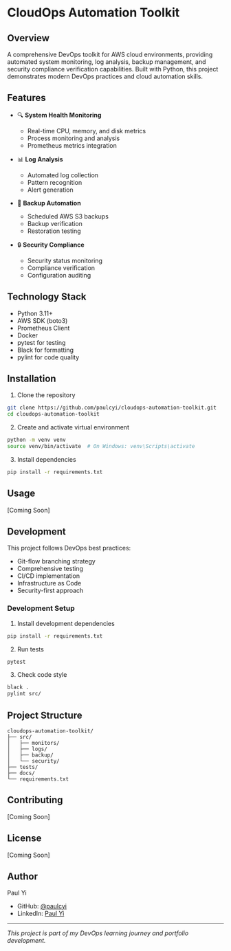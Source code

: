# CloudOps Automation Toolkit

## Overview
A comprehensive DevOps toolkit for AWS cloud environments, providing automated system monitoring, log analysis, backup management, and security compliance verification capabilities. Built with Python, this project demonstrates modern DevOps practices and cloud automation skills.

## Features
- 🔍 **System Health Monitoring**
  - Real-time CPU, memory, and disk metrics
  - Process monitoring and analysis
  - Prometheus metrics integration
  
- 📊 **Log Analysis**
  - Automated log collection
  - Pattern recognition
  - Alert generation
  
- 💾 **Backup Automation**
  - Scheduled AWS S3 backups
  - Backup verification
  - Restoration testing
  
- 🔒 **Security Compliance**
  - Security status monitoring
  - Compliance verification
  - Configuration auditing

## Technology Stack
- Python 3.11+
- AWS SDK (boto3)
- Prometheus Client
- Docker
- pytest for testing
- Black for formatting
- pylint for code quality

## Installation
1. Clone the repository
```bash
git clone https://github.com/paulcyi/cloudops-automation-toolkit.git
cd cloudops-automation-toolkit
```

2. Create and activate virtual environment
```bash
python -m venv venv
source venv/bin/activate  # On Windows: venv\Scripts\activate
```

3. Install dependencies
```bash
pip install -r requirements.txt
```

## Usage
[Coming Soon]

## Development
This project follows DevOps best practices:
- Git-flow branching strategy
- Comprehensive testing
- CI/CD implementation
- Infrastructure as Code
- Security-first approach

### Development Setup
1. Install development dependencies
```bash
pip install -r requirements.txt
```

2. Run tests
```bash
pytest
```

3. Check code style
```bash
black .
pylint src/
```

## Project Structure
```
cloudops-automation-toolkit/
├── src/
│   ├── monitors/
│   ├── logs/
│   ├── backup/
│   └── security/
├── tests/
├── docs/
└── requirements.txt
```

## Contributing
[Coming Soon]

## License
[Coming Soon]

## Author
Paul Yi
- GitHub: [@paulcyi](https://github.com/paulcyi)
- LinkedIn: [Paul Yi](https://www.linkedin.com/in/paulcyi)

---
*This project is part of my DevOps learning journey and portfolio development.*
